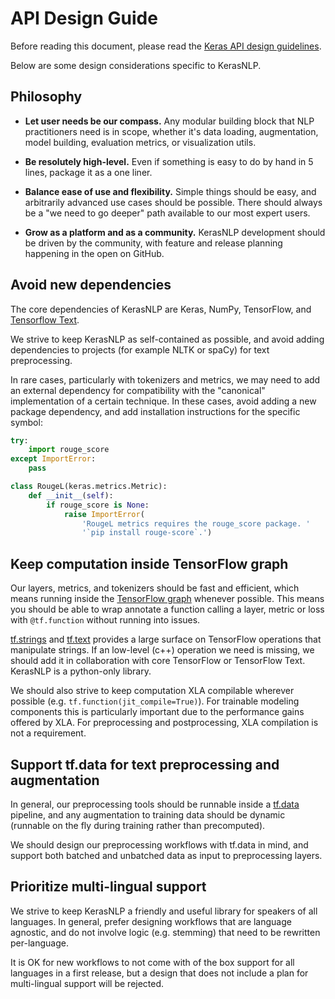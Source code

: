 # API Design Guide

Before reading this document, please read the
[Keras API design guidelines](https://github.com/keras-team/governance/blob/master/keras_api_design_guidelines.md).

Below are some design considerations specific to KerasNLP.

## Philosophy

- **Let user needs be our compass.** Any modular building block that NLP
  practitioners need is in scope, whether it's data loading, augmentation, model
  building, evaluation metrics, or visualization utils.

- **Be resolutely high-level.** Even if something is easy to do by hand in 5
  lines, package it as a one liner.

- **Balance ease of use and flexibility.** Simple things should be easy, and
  arbitrarily advanced use cases should be possible. There should always be a
  "we need to go deeper" path available to our most expert users.

- **Grow as a platform and as a community.** KerasNLP development should be
  driven by the community, with feature and release planning happening in
  the open on GitHub.

## Avoid new dependencies

The core dependencies of KerasNLP are Keras, NumPy, TensorFlow, and
[Tensorflow Text](https://www.tensorflow.org/text).

We strive to keep KerasNLP as self-contained as possible, and avoid adding
dependencies to projects (for example NLTK or spaCy) for text preprocessing.

In rare cases, particularly with tokenizers and metrics, we may need to add
an external dependency for compatibility with the "canonical" implementation
of a certain technique. In these cases, avoid adding a new package dependency,
and add installation instructions for the specific symbol:

```python
try:
    import rouge_score
except ImportError:
    pass

class RougeL(keras.metrics.Metric):
    def __init__(self):
        if rouge_score is None:
            raise ImportError(
                'RougeL metrics requires the rouge_score package. '
                '`pip install rouge-score`.')
```

## Keep computation inside TensorFlow graph

Our layers, metrics, and tokenizers should be fast and efficient, which means
running inside the
[TensorFlow graph](https://www.tensorflow.org/guide/intro_to_graphs)
whenever possible. This means you should be able to wrap annotate a function
calling a layer, metric or loss with `@tf.function` without running into issues.

[tf.strings](https://www.tensorflow.org/api_docs/python/tf/strings) and
[tf.text](https://www.tensorflow.org/text/api_docs/python/text) provides a large
surface on TensorFlow operations that manipulate strings. If an low-level (c++)
operation we need is missing, we should add it in collaboration with core
TensorFlow or TensorFlow Text. KerasNLP is a python-only library.

We should also strive to keep computation XLA compilable wherever possible (e.g.
`tf.function(jit_compile=True)`). For trainable modeling components this is
particularly important due to the performance gains offered by XLA. For
preprocessing and postprocessing, XLA compilation is not a requirement.

## Support tf.data for text preprocessing and augmentation

In general, our preprocessing tools should be runnable inside a
[tf.data](https://www.tensorflow.org/guide/data) pipeline, and any augmentation
to training data should be dynamic (runnable on the fly during training rather
than precomputed).

We should design our preprocessing workflows with tf.data in mind, and support
both batched and unbatched data as input to preprocessing layers.

## Prioritize multi-lingual support

We strive to keep KerasNLP a friendly and useful library for speakers of all
languages. In general, prefer designing workflows that are language agnostic,
and do not involve logic (e.g. stemming) that need to be rewritten
per-language.

It is OK for new workflows to not come with of the box support for all
languages in a first release, but a design that does not include a plan for
multi-lingual support will be rejected.
